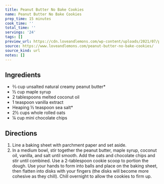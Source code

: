 ```yaml
---
title: Peanut Butter No Bake Cookies
name: Peanut Butter No Bake Cookies
prep_time: 15 minutes
cook_time: ''
total_time: ''
servings: '24'
tags: []
preview_url: https://cdn.loveandlemons.com/wp-content/uploads/2021/07/peanut-butter-no-bake-cookies-150x150.jpg
source: https://www.loveandlemons.com/peanut-butter-no-bake-cookies/
source_kind: url
notes: []
---
```


## Ingredients
- ⅔ cup unsalted natural creamy peanut butter*
- ½ cup maple syrup
- 2 tablespoons melted coconut oil
- 1 teaspoon vanilla extract
- Heaping ½ teaspoon sea salt*
- 2½ cups whole rolled oats
- ¼ cup mini chocolate chips


## Directions
1. Line a baking sheet with parchment paper and set aside.
2. In a medium bowl, stir together the peanut butter, maple syrup, coconut oil, vanilla, and salt until smooth. Add the oats and chocolate chips and stir until combined. Use a 2-tablespoon cookie scoop to portion the dough. Use your hands to form into balls and place on the baking sheet, then flatten into disks with your fingers (the disks will become more cohesive as they chill). Chill overnight to allow the cookies to firm up.
